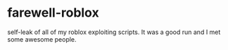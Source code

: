 # farewell-roblox
self-leak of all of my roblox exploiting scripts. It was a good run and I met some awesome people.

